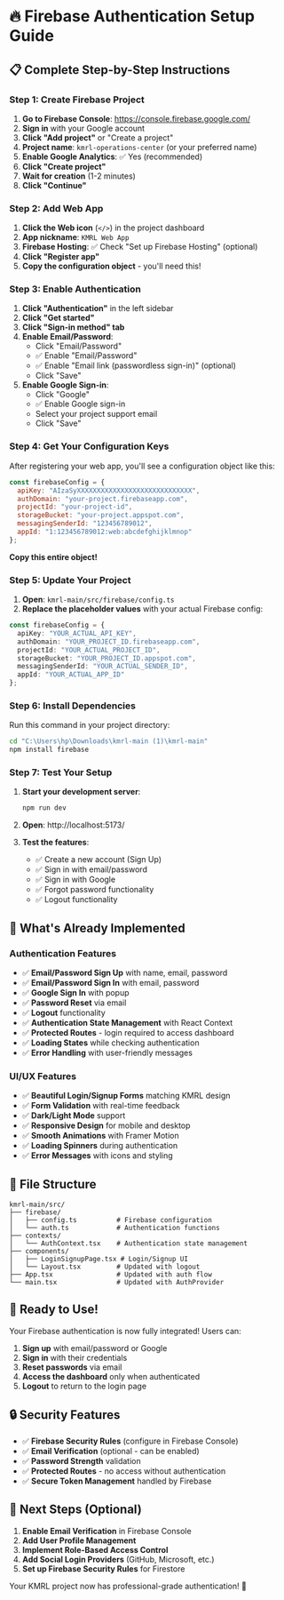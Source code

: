 # 🔥 Firebase Authentication Setup Guide

## 📋 **Complete Step-by-Step Instructions**

### **Step 1: Create Firebase Project**

1. **Go to Firebase Console**: https://console.firebase.google.com/
2. **Sign in** with your Google account
3. **Click "Add project"** or "Create a project"
4. **Project name**: `kmrl-operations-center` (or your preferred name)
5. **Enable Google Analytics**: ✅ Yes (recommended)
6. **Click "Create project"**
7. **Wait for creation** (1-2 minutes)
8. **Click "Continue"**

### **Step 2: Add Web App**

1. **Click the Web icon** (`</>`) in the project dashboard
2. **App nickname**: `KMRL Web App`
3. **Firebase Hosting**: ✅ Check "Set up Firebase Hosting" (optional)
4. **Click "Register app"**
5. **Copy the configuration object** - you'll need this!

### **Step 3: Enable Authentication**

1. **Click "Authentication"** in the left sidebar
2. **Click "Get started"**
3. **Click "Sign-in method" tab**
4. **Enable Email/Password**:
   - Click "Email/Password"
   - ✅ Enable "Email/Password"
   - ✅ Enable "Email link (passwordless sign-in)" (optional)
   - Click "Save"
5. **Enable Google Sign-in**:
   - Click "Google"
   - ✅ Enable Google sign-in
   - Select your project support email
   - Click "Save"

### **Step 4: Get Your Configuration Keys**

After registering your web app, you'll see a configuration object like this:

```javascript
const firebaseConfig = {
  apiKey: "AIzaSyXXXXXXXXXXXXXXXXXXXXXXXXXXXXX",
  authDomain: "your-project.firebaseapp.com",
  projectId: "your-project-id",
  storageBucket: "your-project.appspot.com",
  messagingSenderId: "123456789012",
  appId: "1:123456789012:web:abcdefghijklmnop"
};
```

**Copy this entire object!**

### **Step 5: Update Your Project**

1. **Open**: `kmrl-main/src/firebase/config.ts`
2. **Replace the placeholder values** with your actual Firebase config:

```typescript
const firebaseConfig = {
  apiKey: "YOUR_ACTUAL_API_KEY",
  authDomain: "YOUR_PROJECT_ID.firebaseapp.com",
  projectId: "YOUR_ACTUAL_PROJECT_ID",
  storageBucket: "YOUR_PROJECT_ID.appspot.com",
  messagingSenderId: "YOUR_ACTUAL_SENDER_ID",
  appId: "YOUR_ACTUAL_APP_ID"
};
```

### **Step 6: Install Dependencies**

Run this command in your project directory:

```bash
cd "C:\Users\hp\Downloads\kmrl-main (1)\kmrl-main"
npm install firebase
```

### **Step 7: Test Your Setup**

1. **Start your development server**:
   ```bash
   npm run dev
   ```

2. **Open**: http://localhost:5173/

3. **Test the features**:
   - ✅ Create a new account (Sign Up)
   - ✅ Sign in with email/password
   - ✅ Sign in with Google
   - ✅ Forgot password functionality
   - ✅ Logout functionality

## 🎯 **What's Already Implemented**

### **Authentication Features**
- ✅ **Email/Password Sign Up** with name, email, password
- ✅ **Email/Password Sign In** with email, password
- ✅ **Google Sign In** with popup
- ✅ **Password Reset** via email
- ✅ **Logout** functionality
- ✅ **Authentication State Management** with React Context
- ✅ **Protected Routes** - login required to access dashboard
- ✅ **Loading States** while checking authentication
- ✅ **Error Handling** with user-friendly messages

### **UI/UX Features**
- ✅ **Beautiful Login/Signup Forms** matching KMRL design
- ✅ **Form Validation** with real-time feedback
- ✅ **Dark/Light Mode** support
- ✅ **Responsive Design** for mobile and desktop
- ✅ **Smooth Animations** with Framer Motion
- ✅ **Loading Spinners** during authentication
- ✅ **Error Messages** with icons and styling

## 🔧 **File Structure**

```
kmrl-main/src/
├── firebase/
│   ├── config.ts          # Firebase configuration
│   └── auth.ts            # Authentication functions
├── contexts/
│   └── AuthContext.tsx    # Authentication state management
├── components/
│   ├── LoginSignupPage.tsx # Login/Signup UI
│   └── Layout.tsx         # Updated with logout
├── App.tsx                # Updated with auth flow
└── main.tsx               # Updated with AuthProvider
```

## 🚀 **Ready to Use!**

Your Firebase authentication is now fully integrated! Users can:

1. **Sign up** with email/password or Google
2. **Sign in** with their credentials
3. **Reset passwords** via email
4. **Access the dashboard** only when authenticated
5. **Logout** to return to the login page

## 🔒 **Security Features**

- ✅ **Firebase Security Rules** (configure in Firebase Console)
- ✅ **Email Verification** (optional - can be enabled)
- ✅ **Password Strength** validation
- ✅ **Protected Routes** - no access without authentication
- ✅ **Secure Token Management** handled by Firebase

## 📱 **Next Steps (Optional)**

1. **Enable Email Verification** in Firebase Console
2. **Add User Profile Management**
3. **Implement Role-Based Access Control**
4. **Add Social Login Providers** (GitHub, Microsoft, etc.)
5. **Set up Firebase Security Rules** for Firestore

Your KMRL project now has professional-grade authentication! 🎉
